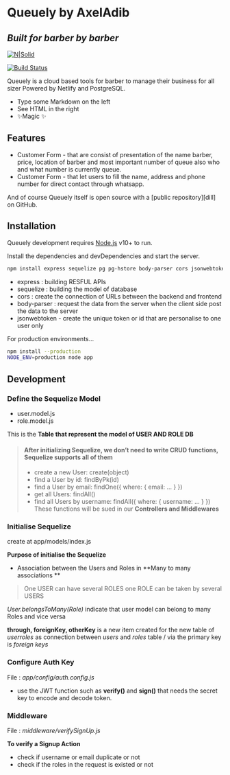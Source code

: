# Queuely by AxelAdib

## _Built for barber by barber_

[![N|Solid](https://cldup.com/dTxpPi9lDf.thumb.png)](https://nodesource.com/products/nsolid)

[![Build Status](https://travis-ci.org/joemccann/dillinger.svg?branch=master)](https://travis-ci.org/joemccann/dillinger)

Queuely is a cloud based tools for barber to manage their business for all sizer
Powered by Netlify and PostgreSQL.

- Type some Markdown on the left
- See HTML in the right
- ✨Magic ✨

## Features

- Customer Form - that are consist of presentation of the name barber, price, location of barber and most important number of queue also who and what number is currently queue.
- Customer Form - that let users to fill the name, address and phone number for direct contact through whatsapp.

And of course Queuely itself is open source with a [public repository][dill]
on GitHub.

## Installation

Queuely development requires [Node.js](https://nodejs.org/) v10+ to run.

Install the dependencies and devDependencies and start the server.

```sh
npm install express sequelize pg pg-hstore body-parser cors jsonwebtoken bcryptjs --save
```
- express : building RESFUL APIs
- sequelize : building the model of database
- cors : create the connection of URLs between the backend and frontend
- body-parser : request the data from the server when the client side post the data to the server
- jsonwebtoken - create the unique token or id that are personalise to one user only

For production environments...

```sh
npm install --production
NODE_ENV=production node app
```

## Development

### Define the Sequelize Model

- user.model.js
- role.model.js

This is the **Table that represent the model of USER AND ROLE DB**
> #### After initializing Sequelize, we don’t need to write CRUD functions, Sequelize supports all of them
>
> -  create a new User: create(object)
> - find a User by id: findByPk(id)
> - find a User by email: findOne({ where: { email: ... } })
> - get all Users: findAll()
> - find all Users by username: findAll({ where: { username: ... } })
> These functions will be sued in our **Controllers and Middlewares**

### Initialise Sequelize

create at app/models/index.js

**Purpose of initialise the Sequelize**
- Association between the Users and Roles in **Many to many associations **
> One USER can have several ROLES
> one ROLE can be taken by several USERS

_User.belongsToMany(Role)_ indicate that user model can belong to many Roles and vice versa

**through, foreignKey, otherKey** is a new item created for the new table of _userroles_ as connection between _users_ and _roles_ table /
via the primary key is _foreign keys_

### Configure Auth Key

File :
_app/config/auth.config.js_

- use the JWT function such as **verify()** and **sign()** that needs the secret key to encode and decode token. 


### Middleware

File :
_middleware/verifySignUp.js_

**To verify a Signup Action**
- check if username or email duplicate or not
- check if the roles in the request is existed or not

